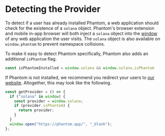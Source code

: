 # Detecting the Provider

To detect if a user has already installed Phantom, a web application should check for the existence of a `solana` object. Phantom's browser extension and mobile in-app browser will both inject a `solana` object into the [window](https://developer.mozilla.org/en-US/docs/Web/API/Window) of any web application the user visits. The `solana` object is also available on `window.phantom` to prevent namespace collisions.

To make it easy to detect Phantom specifically, Phantom also adds an additional `isPhantom` flag.

```javascript
const isPhantomInstalled = window.solana && window.solana.isPhantom
```

If Phantom is not installed, we recommend you redirect your users to [our website](https://phantom.app/). Altogether, this may look like the following.

```javascript
const getProvider = () => {
  if ("solana" in window) {
    const provider = window.solana;
    if (provider.isPhantom) {
      return provider;
    }
  }
  window.open("https://phantom.app/", "_blank");
};
```
